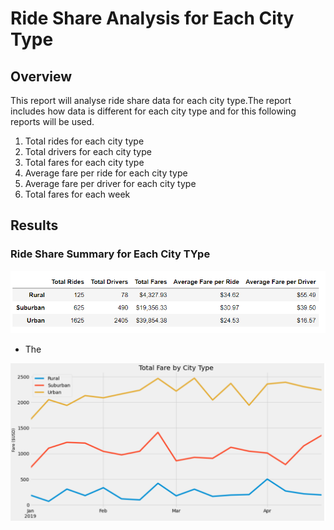 # Ride Share Analysis for Each City Type

## Overview
This report  will analyse ride share data for each city type.The report includes how data is different for each city type and for this following reports will be used.
  1. Total rides for each city type
  2. Total drivers for each city type
  3. Total fares for each city type
  4. Average fare per ride for each city type
  5. Average fare per driver for each city type
  6. Total fares for each week
  
  
## Results

### Ride Share Summary for Each City TYpe
![chart1](https://github.com/ajinderbains/PyBer_Analysis/blob/master/Resources/fare_ss.png)
- The 


![chart2](https://github.com/ajinderbains/PyBer_Analysis/blob/master/Resources/chart_ss.png)
  
